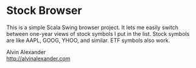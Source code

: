 # Stock Browser

This is a simple Scala Swing browser project. It lets me easily switch between
one-year views of stock symbols I put in the list. Stock symbols are like AAPL,
GOOG, YHOO, and similar. ETF symbols also work.


Alvin Alexander  
http://alvinalexander.com

